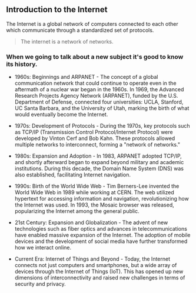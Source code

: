 ## Introduction to the Internet

The Internet is a global network of computers connected to each other which communicate through a standardized set of protocols.

> The internet is a network of networks.

### When we going to talk about a new subject it's good to know its history.

- 1960s: Beginnings and ARPANET - The concept of a global communication network that could continue to operate even in the aftermath of a nuclear war began in the 1960s. In 1969, the Advanced Research Projects Agency Network (ARPANET), funded by the U.S. Department of Defense, connected four universities: UCLA, Stanford, UC Santa Barbara, and the University of Utah, marking the birth of what would eventually become the Internet.

- 1970s: Development of Protocols - During the 1970s, key protocols such as TCP/IP (Transmission Control Protocol/Internet Protocol) were developed by Vinton Cerf and Bob Kahn. These protocols allowed multiple networks to interconnect, forming a "network of networks."

- 1980s: Expansion and Adoption - In 1983, ARPANET adopted TCP/IP, and shortly afterward began to expand beyond military and academic institutions. During this decade, the Domain Name System (DNS) was also established, facilitating Internet navigation.

- 1990s: Birth of the World Wide Web - Tim Berners-Lee invented the World Wide Web in 1989 while working at CERN. The web utilized hypertext for accessing information and navigation, revolutionizing how the Internet was used. In 1993, the Mosaic browser was released, popularizing the Internet among the general public.

- 21st Century: Expansion and Globalization - The advent of new technologies such as fiber optics and advances in telecommunications have enabled massive expansion of the Internet. The adoption of mobile devices and the development of social media have further transformed how we interact online.

- Current Era: Internet of Things and Beyond - Today, the Internet connects not just computers and smartphones, but a wide array of devices through the Internet of Things (IoT). This has opened up new dimensions of interconnectivity and raised new challenges in terms of security and privacy.
